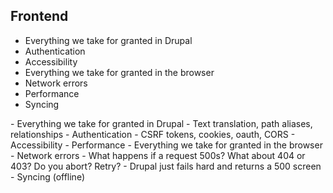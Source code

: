 ##  Frontend

<ul class="list--biggy">
  <li class="fragment">Everything we take for granted in Drupal</li>
  <li class="fragment">Authentication</li>
  <li class="fragment">Accessibility</li>
  <li class="fragment">Everything we take for granted in the browser</li>
  <li class="fragment">Network errors</li>
  <li class="fragment">Performance</li>
  <li class="fragment">Syncing</li>
</ul>

<aside class="notes" data-markdown>
- Everything we take for granted in Drupal
  - Text translation, path aliases, relationships
- Authentication
 - CSRF tokens, cookies, oauth, CORS
- Accessibility
- Performance
- Everything we take for granted in the browser
- Network errors
 - What happens if a request 500s? What about 404 or 403? Do you abort? Retry?
 - Drupal just fails hard and returns a 500 screen
- Syncing (offline)
</aside>
